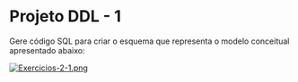 # Projeto DDL - 1

Gere código SQL para criar o esquema que representa o modelo conceitual apresentado abaixo:

[![Exercicios-2-1.png](https://i.postimg.cc/WzXM8bPk/Exercicios-2-1.png)](https://postimg.cc/N229ftFs)